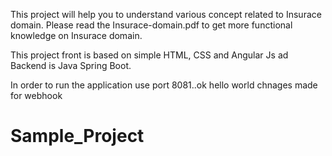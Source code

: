 

This project will help you to understand various concept related to Insurace domain. Please read the Insurace-domain.pdf to get more functional knowledge on 
Insurace domain. 

This project front is based on simple HTML, CSS and Angular Js ad Backend is Java Spring Boot.

In order to run the application use port 8081..ok
hello world
chnages made for webhook
# Sample_Project
